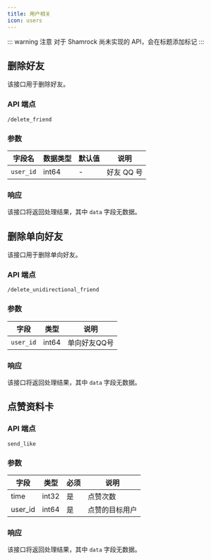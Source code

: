 ```yaml
---
title: 用户相关
icon: users
---
```


::: warning 注意
对于 Shamrock 尚未实现的 API，会在标题添加标记 <Badge text="未实现" type="danger" vertical="baseline" />
:::

## 删除好友 <Badge text="未实现" type="danger" />

该接口用于删除好友。

### API 端点

`/delete_friend`

### 参数

| 字段名    | 数据类型 | 默认值 | 说明       |
| --------- | -------- | ------ | ---------- |
| `user_id` | int64    | -      | 好友 QQ 号 |

### 响应

该接口将返回处理结果，其中 `data` 字段无数据。

## 删除单向好友 <Badge text="未实现" type="danger" />

该接口用于删除单向好友。

### API 端点

`/delete_unidirectional_friend`

### 参数

| 字段      | 类型  | 说明         |
| --------- | ----- | ------------ |
| `user_id` | int64 | 单向好友QQ号 |

### 响应

该接口将返回处理结果，其中 `data` 字段无数据。


## 点赞资料卡

### API 端点

`send_like`

### 参数

| 字段 | 类型   | 必须 | 说明   |
| ---- | ------ | ---- | ------ |
| time | int32 | 是 | 点赞次数 |
| user_id | int64 | 是 | 点赞的目标用户 |

### 响应

该接口将返回处理结果，其中 `data` 字段无数据。